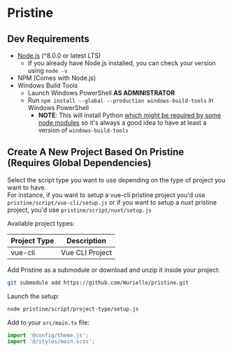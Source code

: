 # Pristine
## Dev Requirements
* [Node.js](https://nodejs.org/en/) (^8.0.0 or latest LTS)
   * If you already have Node.js installed, you can check your version using `node -v`
* NPM (Comes with Node.js)
* Windows Build Tools
    * Launch Windows PowerShell **AS ADMINISTRATOR**
    * Run `npm install --global --production windows-build-tools` in Windows PowerShell
        * **NOTE**: This will install Python [which might be required by some node modules](https://github.com/nodejs/node-gyp/issues/809#issuecomment-399698406) so it's always a good idea to have at least a version of `windows-build-tools`

## Create A New Project Based On Pristine (Requires Global Dependencies)
Select the script type you want to use depending on the type of project you want to have.  
For instance, if you want to setup a vue-cli pristine project you'd use `pristine/script/vue-cli/setup.js` or if you want to setup a nuxt pristine project, you'd use `pristine/script/nuxt/setup.js`

Available project types:  

| Project Type  | Description      |
|---------------|------------------|
| vue-cli       | Vue CLI Project  |

Add Pristine as a submodule or download and unzip it inside your project:
```bash
git submodule add https://github.com/Wurielle/pristine.git
```

Launch the setup:
```bash
node pristine/script/project-type/setup.js
```

Add to your `src/main.ts` file:
```javascript
import '@config/theme.js';
import '@/styles/main.scss';
```

